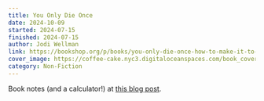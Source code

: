 ```yaml
---
title: You Only Die Once
date: 2024-10-09
started: 2024-07-15
finished: 2024-07-15
author: Jodi Wellman
link: https://bookshop.org/p/books/you-only-die-once-how-to-make-it-to-the-end-with-no-regrets-jodi-wellman/20589601?ean=9780316574273&next=t&next=t
cover_image: https://coffee-cake.nyc3.digitaloceanspaces.com/book_covers/2024/did-12.jpg
category: Non-Fiction
---
```

Book notes (and a calculator!) at [this blog post](/blog/2024/you-only-die-once/).